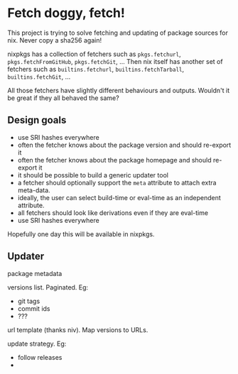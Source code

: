 # Fetch doggy, fetch!

This project is trying to solve fetching and updating of package sources for
nix. Never copy a sha256 again!

nixpkgs has a collection of fetchers such as `pkgs.fetchurl`,
`pkgs.fetchFromGitHub`, `pkgs.fetchGit`, ...
Then nix itself has another set of fetchers such as `builtins.fetchurl`,
`builtins.fetchTarball`, `builtins.fetchGit`, ...

All those fetchers have slightly different behaviours and outputs. Wouldn't it
be great if they all behaved the same?

## Design goals

* use SRI hashes everywhere
* often the fetcher knows about the package version and should re-export it
* often the fetcher knows about the package homepage and should re-export it
* it should be possible to build a generic updater tool
* a fetcher should optionally support the `meta` attribute to attach extra
  meta-data.
* ideally, the user can select build-time or eval-time as an independent
  attribute.
* all fetchers should look like derivations even if they are eval-time
* use SRI hashes everywhere

Hopefully one day this will be available in nixpkgs.

## Updater

package metadata

versions list. Paginated. Eg:
* git tags
* commit ids
* ???

url template (thanks niv). Map versions to URLs.

update strategy. Eg:
* follow releases
*



